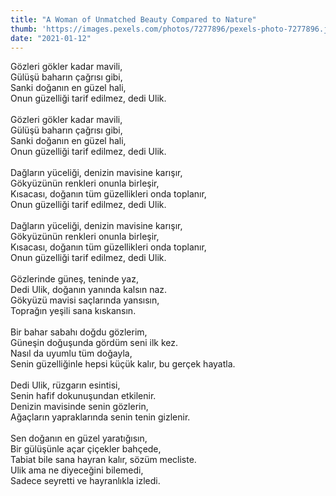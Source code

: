```yaml
---
title: "A Woman of Unmatched Beauty Compared to Nature"
thumb: 'https://images.pexels.com/photos/7277896/pexels-photo-7277896.jpeg'
date: "2021-01-12"
---
```

Gözleri gökler kadar mavili,
<br />
Gülüşü baharın çağrısı gibi,
<br />
Sanki doğanın en güzel hali,
<br />
Onun güzelliği tarif edilmez, dedi Ulik.
<br />
<br />
Gözleri gökler kadar mavili,
<br />
Gülüşü baharın çağrısı gibi,
<br />
Sanki doğanın en güzel hali,
<br />
Onun güzelliği tarif edilmez, dedi Ulik.
<br />
<br />
Dağların yüceliği, denizin mavisine karışır,
<br />
Gökyüzünün renkleri onunla birleşir,
<br />
Kısacası, doğanın tüm güzellikleri onda toplanır,
<br />
Onun güzelliği tarif edilmez, dedi Ulik.
<br />
<br />
Dağların yüceliği, denizin mavisine karışır,
<br />
Gökyüzünün renkleri onunla birleşir,
<br />
Kısacası, doğanın tüm güzellikleri onda toplanır,
<br />
Onun güzelliği tarif edilmez, dedi Ulik.
<br />
<br />
Gözlerinde güneş, teninde yaz,
<br />
Dedi Ulik, doğanın yanında kalsın naz.
<br />
Gökyüzü mavisi saçlarında yansısın,
<br />
Toprağın yeşili sana kıskansın.
<br />
<br />
Bir bahar sabahı doğdu gözlerim,
<br />
Güneşin doğuşunda gördüm seni ilk kez.
<br />
Nasıl da uyumlu tüm doğayla,
<br />
Senin güzelliğinle hepsi küçük kalır, bu gerçek hayatla.
<br />
<br />
Dedi Ulik, rüzgarın esintisi,
<br />
Senin hafif dokunuşundan etkilenir.
<br />
Denizin mavisinde senin gözlerin,
<br />
Ağaçların yapraklarında senin tenin gizlenir.
<br />
<br />
Sen doğanın en güzel yaratığısın,
<br />
Bir gülüşünle açar çiçekler bahçede,
<br />
Tabiat bile sana hayran kalır, sözüm mecliste.
<br />
Ulik ama ne diyeceğini bilemedi,
<br />
Sadece seyretti ve hayranlıkla izledi.
<br />
